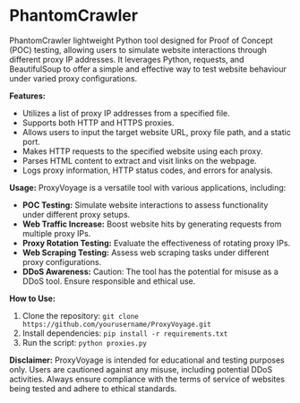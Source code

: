 # PhantomCrawler
PhantomCrawler lightweight Python tool designed for Proof of Concept (POC) testing, allowing users to simulate website interactions through different proxy IP addresses. It leverages Python, requests, and BeautifulSoup to offer a simple and effective way to test website behaviour under varied proxy configurations.

**Features:**
- Utilizes a list of proxy IP addresses from a specified file.
- Supports both HTTP and HTTPS proxies.
- Allows users to input the target website URL, proxy file path, and a static port.
- Makes HTTP requests to the specified website using each proxy.
- Parses HTML content to extract and visit links on the webpage.
- Logs proxy information, HTTP status codes, and errors for analysis.

**Usage:**
ProxyVoyage is a versatile tool with various applications, including:
- **POC Testing:** Simulate website interactions to assess functionality under different proxy setups.
- **Web Traffic Increase:** Boost website hits by generating requests from multiple proxy IPs.
- **Proxy Rotation Testing:** Evaluate the effectiveness of rotating proxy IPs.
- **Web Scraping Testing:** Assess web scraping tasks under different proxy configurations.
- **DDoS Awareness:** Caution: The tool has the potential for misuse as a DDoS tool. Ensure responsible and ethical use.

**How to Use:**
1. Clone the repository: `git clone https://github.com/yourusername/ProxyVoyage.git`
2. Install dependencies: `pip install -r requirements.txt`
3. Run the script: `python proxies.py`

**Disclaimer:**
ProxyVoyage is intended for educational and testing purposes only. Users are cautioned against any misuse, including potential DDoS activities. Always ensure compliance with the terms of service of websites being tested and adhere to ethical standards.
